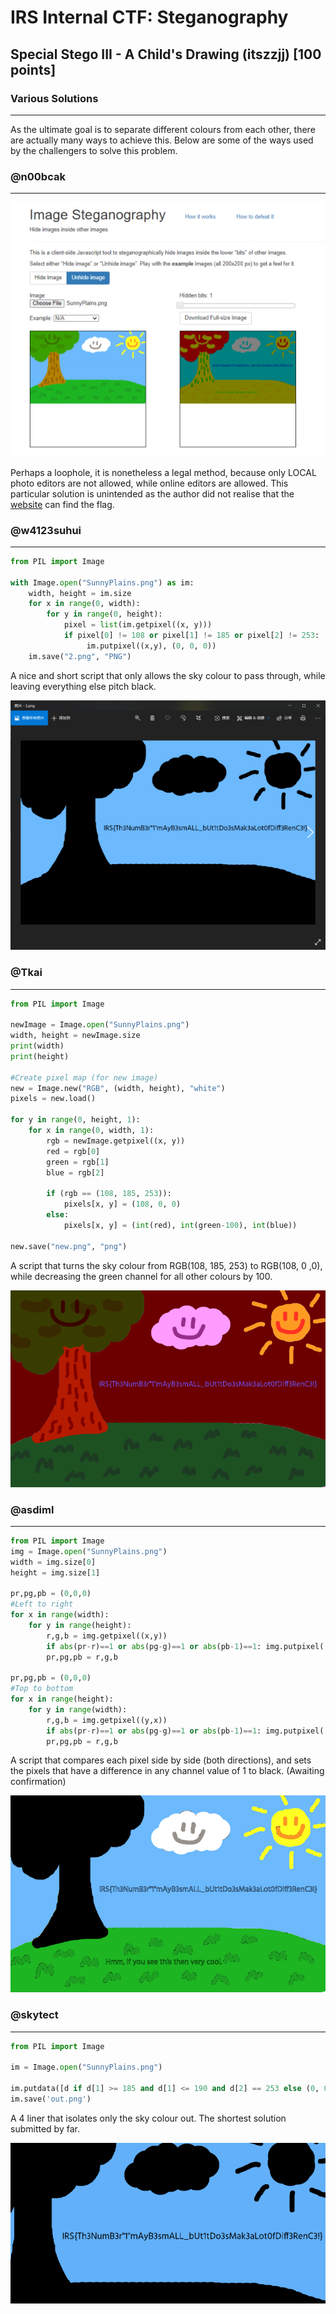 # IRS Internal CTF: Steganography

## Special Stego III - A Child's Drawing (itszzjj) [100 points]

### Various Solutions 

_____

As the ultimate goal is to separate different colours from each other, there are actually many ways to achieve this. Below are some of the ways used by the challengers to solve this problem.

### @n00bcak

___

![incoherency](images/incoherency.png)

Perhaps a loophole, it is nonetheless a legal method, because only LOCAL photo editors are not allowed, while online editors are allowed. This particular solution is unintended as the author did not realise that the [website](https://incoherency.co.uk/image-steganography/) can find the flag.



### @w4123suhui

_____

```python
from PIL import Image

with Image.open("SunnyPlains.png") as im:
    width, height = im.size
    for x in range(0, width):
        for y in range(0, height):
            pixel = list(im.getpixel((x, y)))
            if pixel[0] != 108 or pixel[1] != 185 or pixel[2] != 253:
                 im.putpixel((x,y), (0, 0, 0))
    im.save("2.png", "PNG")
```

A nice and short script that only allows the sky colour to pass through, while leaving everything else pitch black.

![zq](images/zq.png)



### @Tkai

_____

```python
from PIL import Image

newImage = Image.open("SunnyPlains.png")
width, height = newImage.size
print(width)
print(height)

#Create pixel map (for new image)
new = Image.new("RGB", (width, height), "white")
pixels = new.load()

for y in range(0, height, 1):
    for x in range(0, width, 1):
        rgb = newImage.getpixel((x, y))
        red = rgb[0]
        green = rgb[1]
        blue = rgb[2]

        if (rgb == (108, 185, 253)):
            pixels[x, y] = (108, 0, 0)
        else:
            pixels[x, y] = (int(red), int(green-100), int(blue))

new.save("new.png", "png")
```

A script that turns the sky colour from RGB(108, 185, 253) to RGB(108, 0 ,0), while decreasing the green channel for all other colours by 100.

![tk](images/tk.png)



### @asdiml

______

```python
from PIL import Image
img = Image.open("SunnyPlains.png")
width = img.size[0]
height = img.size[1]

pr,pg,pb = (0,0,0)
#Left to right
for x in range(width):
    for y in range(height):
        r,g,b = img.getpixel((x,y))
        if abs(pr-r)==1 or abs(pg-g)==1 or abs(pb-1)==1: img.putpixel((x,y),(0,0,0))
        pr,pg,pb = r,g,b

pr,pg,pb = (0,0,0)
#Top to bottom
for x in range(height):
    for y in range(width):
        r,g,b = img.getpixel((y,x))
        if abs(pr-r)==1 or abs(pg-g)==1 or abs(pb-1)==1: img.putpixel((y,x),(0,0,0))
        pr,pg,pb = r,g,b
```

A script that compares each pixel side by side (both directions), and sets the pixels that have a difference in any channel value of 1 to black. (Awaiting confirmation)

![as](images/as.png)



### @skytect

________

```python
from PIL import Image

im = Image.open("SunnyPlains.png")

im.putdata([d if d[1] >= 185 and d[1] <= 190 and d[2] == 253 else (0, 0, 0) for d in im.getdata()])
im.save('out.png')
```

A 4 liner that isolates only the sky colour out. The shortest solution submitted by far.

![sk](images/sk.png)
